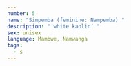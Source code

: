 ```yaml
---
number: 5
name: "Simpemba (feminine: Nampemba) "
description: "‘white kaolin’ "
sex: unisex
language: Mambwe, Namwanga
tags:
  - s
---
```

